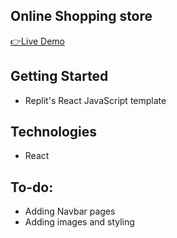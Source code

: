 ## Online Shopping store
<a href="https://shopping-cart-project.siyabongamahlal.repl.co/">👉Live Demo</a>
## Getting Started
* Replit's React JavaScript template

## Technologies
* React

## To-do:
* Adding Navbar pages
* Adding images and styling


